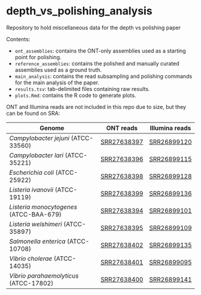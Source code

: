 # depth_vs_polishing_analysis

Repository to hold miscellaneous data for the depth vs polishing paper

Contents:
* `ont_assemblies`: contains the ONT-only assemblies used as a starting point for polishing.
* `reference_assemblies`: contains the polished and manually curated assemblies used as a ground truth.
* `main_analysis`: contains the read subsampling and polishing commands for the main analysis of the paper.
* `results.tsv`: tab-delimited files containing raw results.
* `plots.Rmd`: contains the R code to generate plots.

ONT and Illumina reads are not included in this repo due to size, but they can be found on SRA:

| Genome                                  | ONT reads                                                         | Illumina reads                                                    |
|-----------------------------------------|-------------------------------------------------------------------|-------------------------------------------------------------------|
| _Campylobacter jejuni_ (ATCC-33560)     | [SRR27638397](https://www.ncbi.nlm.nih.gov/sra/?term=SRR27638397) | [SRR26899120](https://www.ncbi.nlm.nih.gov/sra/?term=SRR26899120) |
| _Campylobacter lari_ (ATCC-35221)       | [SRR27638396](https://www.ncbi.nlm.nih.gov/sra/?term=SRR27638396) | [SRR26899115](https://www.ncbi.nlm.nih.gov/sra/?term=SRR26899115) |
| _Escherichia coli_ (ATCC-25922)         | [SRR27638398](https://www.ncbi.nlm.nih.gov/sra/?term=SRR27638398) | [SRR26899128](https://www.ncbi.nlm.nih.gov/sra/?term=SRR26899128) |
| _Listeria ivanovii_ (ATCC-19119)        | [SRR27638399](https://www.ncbi.nlm.nih.gov/sra/?term=SRR27638399) | [SRR26899136](https://www.ncbi.nlm.nih.gov/sra/?term=SRR26899136) |
| _Listeria monocytogenes_ (ATCC-BAA-679) | [SRR27638394](https://www.ncbi.nlm.nih.gov/sra/?term=SRR27638394) | [SRR26899101](https://www.ncbi.nlm.nih.gov/sra/?term=SRR26899101) |
| _Listeria welshimeri_ (ATCC-35897)      | [SRR27638395](https://www.ncbi.nlm.nih.gov/sra/?term=SRR27638395) | [SRR26899109](https://www.ncbi.nlm.nih.gov/sra/?term=SRR26899109) |
| _Salmonella enterica_ (ATCC-10708)      | [SRR27638402](https://www.ncbi.nlm.nih.gov/sra/?term=SRR27638402) | [SRR26899135](https://www.ncbi.nlm.nih.gov/sra/?term=SRR26899135) |
| _Vibrio cholerae_ (ATCC-14035)          | [SRR27638401](https://www.ncbi.nlm.nih.gov/sra/?term=SRR27638401) | [SRR26899095](https://www.ncbi.nlm.nih.gov/sra/?term=SRR26899095) |
| _Vibrio parahaemolyticus_ (ATCC-17802)  | [SRR27638400](https://www.ncbi.nlm.nih.gov/sra/?term=SRR27638400) | [SRR26899141](https://www.ncbi.nlm.nih.gov/sra/?term=SRR26899141) |
